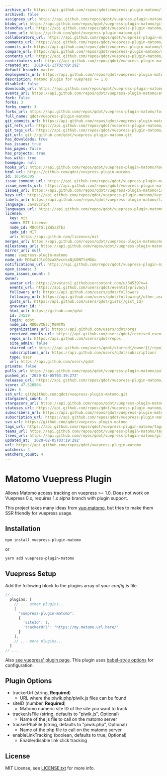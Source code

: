 ```yaml
---
archive_url: https://api.github.com/repos/qdot/vuepress-plugin-matomo/{archive_format}{/ref}
archived: false
assignees_url: https://api.github.com/repos/qdot/vuepress-plugin-matomo/assignees{/user}
blobs_url: https://api.github.com/repos/qdot/vuepress-plugin-matomo/git/blobs{/sha}
branches_url: https://api.github.com/repos/qdot/vuepress-plugin-matomo/branches{/branch}
clone_url: https://github.com/qdot/vuepress-plugin-matomo.git
collaborators_url: https://api.github.com/repos/qdot/vuepress-plugin-matomo/collaborators{/collaborator}
comments_url: https://api.github.com/repos/qdot/vuepress-plugin-matomo/comments{/number}
commits_url: https://api.github.com/repos/qdot/vuepress-plugin-matomo/commits{/sha}
compare_url: https://api.github.com/repos/qdot/vuepress-plugin-matomo/compare/{base}...{head}
contents_url: https://api.github.com/repos/qdot/vuepress-plugin-matomo/contents/{+path}
contributors_url: https://api.github.com/repos/qdot/vuepress-plugin-matomo/contributors
created_at: '2019-01-13T02:09:29Z'
default_branch: master
deployments_url: https://api.github.com/repos/qdot/vuepress-plugin-matomo/deployments
description: Matomo plugin for vuepress >= 1.0
disabled: false
downloads_url: https://api.github.com/repos/qdot/vuepress-plugin-matomo/downloads
events_url: https://api.github.com/repos/qdot/vuepress-plugin-matomo/events
fork: false
forks: 3
forks_count: 3
forks_url: https://api.github.com/repos/qdot/vuepress-plugin-matomo/forks
full_name: qdot/vuepress-plugin-matomo
git_commits_url: https://api.github.com/repos/qdot/vuepress-plugin-matomo/git/commits{/sha}
git_refs_url: https://api.github.com/repos/qdot/vuepress-plugin-matomo/git/refs{/sha}
git_tags_url: https://api.github.com/repos/qdot/vuepress-plugin-matomo/git/tags{/sha}
git_url: git://github.com/qdot/vuepress-plugin-matomo.git
has_downloads: true
has_issues: true
has_pages: false
has_projects: true
has_wiki: true
homepage: null
hooks_url: https://api.github.com/repos/qdot/vuepress-plugin-matomo/hooks
html_url: https://github.com/qdot/vuepress-plugin-matomo
id: 165456305
issue_comment_url: https://api.github.com/repos/qdot/vuepress-plugin-matomo/issues/comments{/number}
issue_events_url: https://api.github.com/repos/qdot/vuepress-plugin-matomo/issues/events{/number}
issues_url: https://api.github.com/repos/qdot/vuepress-plugin-matomo/issues{/number}
keys_url: https://api.github.com/repos/qdot/vuepress-plugin-matomo/keys{/key_id}
labels_url: https://api.github.com/repos/qdot/vuepress-plugin-matomo/labels{/name}
language: JavaScript
languages_url: https://api.github.com/repos/qdot/vuepress-plugin-matomo/languages
license:
  key: mit
  name: MIT License
  node_id: MDc6TGljZW5zZTEz
  spdx_id: MIT
  url: https://api.github.com/licenses/mit
merges_url: https://api.github.com/repos/qdot/vuepress-plugin-matomo/merges
milestones_url: https://api.github.com/repos/qdot/vuepress-plugin-matomo/milestones{/number}
mirror_url: null
name: vuepress-plugin-matomo
node_id: MDEwOlJlcG9zaXRvcnkxNjU0NTYzMDU=
notifications_url: https://api.github.com/repos/qdot/vuepress-plugin-matomo/notifications{?since,all,participating}
open_issues: 3
open_issues_count: 3
owner:
  avatar_url: https://avatars1.githubusercontent.com/u/34539?v=4
  events_url: https://api.github.com/users/qdot/events{/privacy}
  followers_url: https://api.github.com/users/qdot/followers
  following_url: https://api.github.com/users/qdot/following{/other_user}
  gists_url: https://api.github.com/users/qdot/gists{/gist_id}
  gravatar_id: ''
  html_url: https://github.com/qdot
  id: 34539
  login: qdot
  node_id: MDQ6VXNlcjM0NTM5
  organizations_url: https://api.github.com/users/qdot/orgs
  received_events_url: https://api.github.com/users/qdot/received_events
  repos_url: https://api.github.com/users/qdot/repos
  site_admin: false
  starred_url: https://api.github.com/users/qdot/starred{/owner}{/repo}
  subscriptions_url: https://api.github.com/users/qdot/subscriptions
  type: User
  url: https://api.github.com/users/qdot
private: false
pulls_url: https://api.github.com/repos/qdot/vuepress-plugin-matomo/pulls{/number}
pushed_at: '2020-02-05T03:19:27Z'
releases_url: https://api.github.com/repos/qdot/vuepress-plugin-matomo/releases{/id}
score: 47.520504
size: 8
ssh_url: git@github.com:qdot/vuepress-plugin-matomo.git
stargazers_count: 4
stargazers_url: https://api.github.com/repos/qdot/vuepress-plugin-matomo/stargazers
statuses_url: https://api.github.com/repos/qdot/vuepress-plugin-matomo/statuses/{sha}
subscribers_url: https://api.github.com/repos/qdot/vuepress-plugin-matomo/subscribers
subscription_url: https://api.github.com/repos/qdot/vuepress-plugin-matomo/subscription
svn_url: https://github.com/qdot/vuepress-plugin-matomo
tags_url: https://api.github.com/repos/qdot/vuepress-plugin-matomo/tags
teams_url: https://api.github.com/repos/qdot/vuepress-plugin-matomo/teams
trees_url: https://api.github.com/repos/qdot/vuepress-plugin-matomo/git/trees{/sha}
updated_at: '2020-02-05T03:19:29Z'
url: https://api.github.com/repos/qdot/vuepress-plugin-matomo
watchers: 4
watchers_count: 4
---
```


# Matomo Vuepress Plugin

Allows Matomo access tracking on vuepress >= 1.0. Does not work on
Vuepress 0.x, requires 1.x alpha branch with plugin support.

This project takes many ideas from
[vue-matomo](https://github.com/AmazingDreams/vue-matomo/), but tries
to make them SSR friendly for vuepress usage.

## Installation

```
npm install vuepress-plugin-matomo
```

or 

```
yarn add vuepress-plugin-matomo
```

## Vuepress Setup

Add the following block to the plugins array of your *config.js* file.

```js
// ...
  plugins: [
    // ... other plugins...
    [
      "vuepress-plugin-matomo":
      {
        'siteId': 1,
        'trackerUrl': "https://my.matomo.url.here/"
      }
    ],
    // ... more plugins...
  ]
// ...
```

Also [see vuepress' plugin page](https://vuepress.vuejs.org/plugin/using-a-plugin.html). This plugin uses [babel-style options](https://vuepress.vuejs.org/plugin/using-a-plugin.html#plugin-options) for configuration.

## Plugin Options

* trackerUrl (string, **Required**)
    * URL where the piwik.php/piwik.js files can be found
* siteID (number, **Required**)
    * Matomo numeric site ID of the site you want to track
* trackerJsFile (string, defaults to "piwik.js", Optional)
    * Name of the js file to call on the matomo server
* trackerPhpFile (string, defaults to "piwik.php", Optional)
    * Name of the php file to call on the matomo server
* enableLinkTracking (boolean, defaults to true, Optional)
    * Enable/disable link click tracking
    
## License

MIT License, see [LICENSE.txt](LICENSE.txt) for more info.
